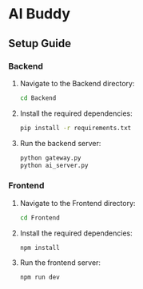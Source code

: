 # AI Buddy

## Setup Guide

### Backend

1. Navigate to the Backend directory:
    ```sh
    cd Backend
    ```

2. Install the required dependencies:
    ```sh
    pip install -r requirements.txt
    ```

3. Run the backend server:
    ```sh
    python gateway.py
    python ai_server.py
    ```

### Frontend

1. Navigate to the Frontend directory:
    ```sh
    cd Frontend
    ```

2. Install the required dependencies:
    ```sh
    npm install
    ```

3. Run the frontend server:
    ```sh
    npm run dev
    ```

